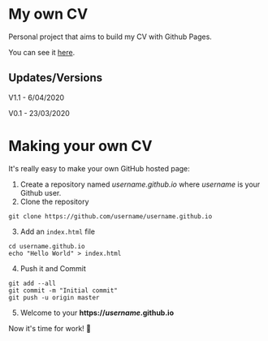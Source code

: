 # My own CV 
Personal project that aims to build my CV with Github Pages.

You can see it [here](https://diogomartins96.github.io/).

## Updates/Versions
V1.1 - 6/04/2020

V0.1 - 23/03/2020

# Making your own CV
It's really easy to make your own GitHub hosted page:

1. Create a repository named *username.github.io* where *username* is your Github user.
2. Clone the repository 
```
git clone https://github.com/username/username.github.io
```
3. Add an `index.html` file
```
cd username.github.io
echo "Hello World" > index.html
```
4. Push it and Commit
```
git add --all
git commit -m "Initial commit"
git push -u origin master
```
5. Welcome to your **https://*username*.github.io**

Now it's time for work! :construction_worker:
